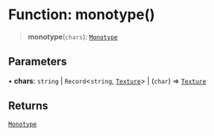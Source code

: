 # Function: monotype()

> **monotype**(`chars`): [`Monotype`](../classes/Monotype)

## Parameters

• **chars**: `string` \| `Record`\<`string`, [`Texture`](../classes/Texture)\> \| (`char`) => [`Texture`](../classes/Texture)

## Returns

[`Monotype`](../classes/Monotype)
